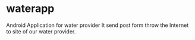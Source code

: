 # waterapp
Android Application for water provider
It send post form throw the Internet to site of our water provider.
